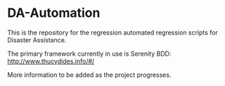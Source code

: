 # DA-Automation

This is the repository for the regression automated regression scripts for Disaster Assistance.

The primary framework currently in use is Serenity BDD:
    http://www.thucydides.info/#/

More information to be added as the project progresses.